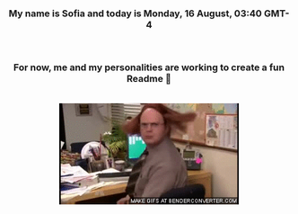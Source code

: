 


<div align="center">
<h3 >My name is Sofia and today is Monday, 16 August, 03:40 GMT-4</h3><br>
<h3 >For now, me and my personalities are working to create a fun Readme 👋
</h3><br>
<img src='img/dwight.gif' alt='working...'/>
</div>
